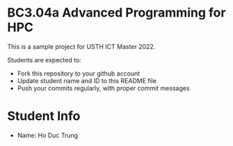 BC3.04a Advanced Programming for HPC
=============================================

This is a sample project for USTH ICT Master 2022.

Students are expected to:

* Fork this repository to your github account
* Update student name and ID to this README file
* Push your commits regularly, with proper commit messages

Student Info
=======================

* Name: Ho Duc Trung

